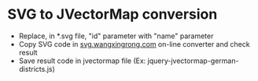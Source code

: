 # SVG to JVectorMap conversion 

* Replace, in *.svg file, "id" parameter with "name" parameter
* Copy SVG code in [svg.wangxingrong.com](http://svg.wangxingrong.com/) on-line converter and check result
* Save result code in jvectormap file (Ex: jquery-jvectormap-german-districts.js)
